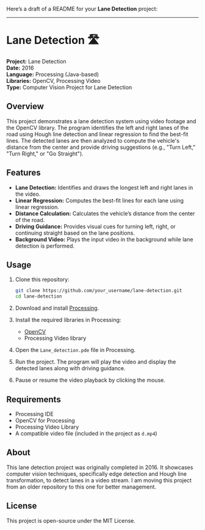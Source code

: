 Here’s a draft of a README for your **Lane Detection** project:

---

# Lane Detection 🛣️

**Project:** Lane Detection  
**Date:** 2016  
**Language:** Processing (Java-based)  
**Libraries:** OpenCV, Processing Video  
**Type:** Computer Vision Project for Lane Detection

## Overview

This project demonstrates a lane detection system using video footage and the OpenCV library. The program identifies the left and right lanes of the road using Hough line detection and linear regression to find the best-fit lines. The detected lanes are then analyzed to compute the vehicle's distance from the center and provide driving suggestions (e.g., "Turn Left," "Turn Right," or "Go Straight").

## Features

- **Lane Detection:** Identifies and draws the longest left and right lanes in the video.
- **Linear Regression:** Computes the best-fit lines for each lane using linear regression.
- **Distance Calculation:** Calculates the vehicle’s distance from the center of the road.
- **Driving Guidance:** Provides visual cues for turning left, right, or continuing straight based on the lane positions.
- **Background Video:** Plays the input video in the background while lane detection is performed.

## Usage

1. Clone this repository:
   ```bash
   git clone https://github.com/your_username/lane-detection.git
   cd lane-detection
   ```

2. Download and install [Processing](https://processing.org/download/).

3. Install the required libraries in Processing:
   - [OpenCV](https://github.com/atduskgreg/opencv-processing)
   - Processing Video library

4. Open the `Lane_detection.pde` file in Processing.

5. Run the project. The program will play the video and display the detected lanes along with driving guidance.

6. Pause or resume the video playback by clicking the mouse.

## Requirements

- Processing IDE
- OpenCV for Processing
- Processing Video Library
- A compatible video file (included in the project as `d.mp4`)

## About

This lane detection project was originally completed in 2016. It showcases computer vision techniques, specifically edge detection and Hough line transformation, to detect lanes in a video stream. I am moving this project from an older repository to this one for better management.

## License

This project is open-source under the MIT License.
